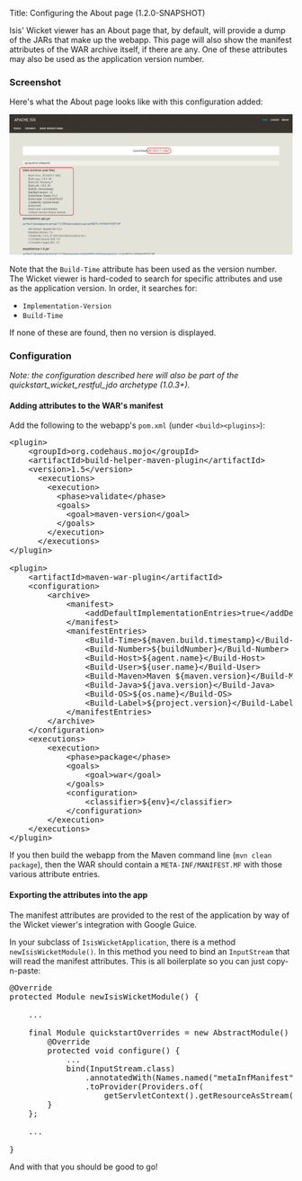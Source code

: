 Title: Configuring the About page (1.2.0-SNAPSHOT)

Isis' Wicket viewer has an About page that, by default, will provide a dump of the JARs that make up the webapp.  This page will also show the manifest attributes of the WAR archive itself, if there are any.  One of these attributes may also be used as the application version number.

### Screenshot

Here's what the About page looks like with this configuration added:

<img src="images/about-page.png" width="800"></img>

Note that the `Build-Time` attribute has been used as the version number.  The Wicket viewer is hard-coded to search for specific attributes and use as the application version.  In order, it searches for:

* `Implementation-Version`
* `Build-Time`

If none of these are found, then no version is displayed.

### Configuration

*Note: the configuration described here will also be part of the quickstart_wicket_restful_jdo archetype (1.0.3+).*

#### Adding attributes to the WAR's manifest 

Add the following to the webapp's `pom.xml` (under `<build><plugins>`):

<pre>
&lt;plugin&gt;
    &lt;groupId&gt;org.codehaus.mojo&lt;/groupId&gt;
    &lt;artifactId&gt;build-helper-maven-plugin&lt;/artifactId&gt;
    &lt;version&gt;1.5&lt;/version&gt;
      &lt;executions&gt;
        &lt;execution&gt;
          &lt;phase&gt;validate&lt;/phase&gt;
          &lt;goals&gt;
            &lt;goal&gt;maven-version&lt;/goal&gt;
          &lt;/goals&gt;
        &lt;/execution&gt;
      &lt;/executions&gt;
&lt;/plugin&gt;

&lt;plugin&gt;
    &lt;artifactId&gt;maven-war-plugin&lt;/artifactId&gt;
    &lt;configuration&gt;
        &lt;archive&gt;
            &lt;manifest&gt;
                &lt;addDefaultImplementationEntries&gt;true&lt;/addDefaultImplementationEntries&gt;
            &lt;/manifest&gt;
            &lt;manifestEntries&gt;
                &lt;Build-Time&gt;${maven.build.timestamp}&lt;/Build-Time&gt;
                &lt;Build-Number&gt;${buildNumber}&lt;/Build-Number&gt;
                &lt;Build-Host&gt;${agent.name}&lt;/Build-Host&gt;
                &lt;Build-User&gt;${user.name}&lt;/Build-User&gt;
                &lt;Build-Maven&gt;Maven ${maven.version}&lt;/Build-Maven&gt;
                &lt;Build-Java&gt;${java.version}&lt;/Build-Java&gt;
                &lt;Build-OS&gt;${os.name}&lt;/Build-OS&gt;
                &lt;Build-Label&gt;${project.version}&lt;/Build-Label&gt;
            &lt;/manifestEntries&gt;
        &lt;/archive&gt;
    &lt;/configuration&gt;
    &lt;executions&gt;
        &lt;execution&gt;
            &lt;phase&gt;package&lt;/phase&gt;
            &lt;goals&gt;
                &lt;goal&gt;war&lt;/goal&gt;
            &lt;/goals&gt;
            &lt;configuration&gt;
                &lt;classifier&gt;${env}&lt;/classifier&gt;
            &lt;/configuration&gt;
        &lt;/execution&gt;
    &lt;/executions&gt;
&lt;/plugin&gt;
</pre>

If you then build the webapp from the Maven command line (`mvn clean package`), then the WAR should contain a `META-INF/MANIFEST.MF` with those various attribute entries.

#### Exporting the attributes into the app

The manifest attributes are provided to the rest of the application by way of the Wicket viewer's integration with Google Guice.

In your subclass of `IsisWicketApplication`, there is a method `newIsisWicketModule()`.  In this method you need to bind an `InputStream` that will read the manifest attributes.  This is all boilerplate so you can just copy-n-paste:

<pre>
@Override
protected Module newIsisWicketModule() {

    ...

    final Module quickstartOverrides = new AbstractModule() {
        @Override
        protected void configure() {
            ...
            bind(InputStream.class)
                .annotatedWith(Names.named("metaInfManifest"))
                .toProvider(Providers.of(
                    getServletContext().getResourceAsStream("/META-INF/MANIFEST.MF")));
        }
    };

    ...

}
</pre>

And with that you should be good to go!
